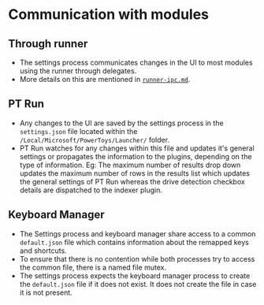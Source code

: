 # Communication with modules

## Through runner
- The settings process communicates changes in the UI to most modules using the runner through delegates.
- More details on this are mentioned in [`runner-ipc.md`](runner-ipc.md).

## PT Run
- Any changes to the UI are saved by the settings process in the `settings.json` file located within the `/Local/Microsoft/PowerToys/Launcher/` folder.
- PT Run watches for any changes within this file and updates it's general settings or propagates the information to the plugins, depending on the type of information.
Eg: The maximum number of results drop down updates the maximum number of rows in the results list which updates the general settings of PT Run whereas the drive detection checkbox details are dispatched to the indexer plugin.

## Keyboard Manager
- The Settings process and keyboard manager share access to a common `default.json` file which contains information about the remapped keys and shortcuts.
- To ensure that there is no contention while both processes try to access the common file, there is a named file mutex. 
- The settings process expects the keyboard manager process to create the `default.json` file if it does not exist. It does not create the file in case it is not present.
